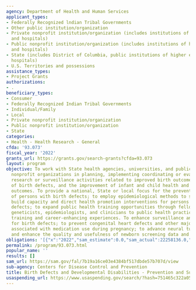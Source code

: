 ```yaml
---
agency: Department of Health and Human Services
applicant_types:
- Federally Recognized lndian Tribal Governments
- Other public institution/organization
- Private nonprofit institution/organization (includes institutions of higher education
  and hospitals)
- Public nonprofit institution/organization (includes institutions of higher education
  and hospitals)
- State (includes District of Columbia, public institutions of higher education and
  hospitals)
- U.S. Territories and possessions
assistance_types:
- Project Grants
authorizations:
- .
beneficiary_types:
- Consumer
- Federally Recognized Indian Tribal Governments
- Individual/Family
- Local
- Private nonprofit institution/organization
- Public nonprofit institution/organization
- State
categories:
- Health - Health Research - General
cfda: '93.073'
fiscal_year: '2022'
grants_url: https://grants.gov/search-grants?cfda=93.073
layout: program
objective: To work with State health agencies, universities, and public and private
  nonprofit organizations in planning, implementing coordinating or evaluating programs,
  research or surveillance activities related to improved birth outcomes, prevention
  of birth defects, and the improvement of infant and child health and developmental
  outcomes. To provide a national, State or local focus for the prevention of conditions
  of persons with birth defects; to employ epidemiological methods to set priorities,
  build capacity and direct health promotion interventions for persons with birth
  defects; to expand public health training opportunities through fellowships to introduce
  geneticists, epidemiologists, and clinicians to public health practice through education,
  training and career-enhancing experiences. To enhance surveillance and research
  for birth defects; to prevent congenital heart defects and other major birth defects
  associated with medication use during pregnancy; to advance neural tube defect prevention;
  and enhance the quality and usefulness of newborn screening data and programs.
obligations: '[{"x":"2022","sam_estimate":0.0,"sam_actual":22258136.0,"usa_spending_actual":21802528.09},{"x":"2023","sam_estimate":23059867.0,"sam_actual":0.0,"usa_spending_actual":17642934.24},{"x":"2024","sam_estimate":23059867.0,"sam_actual":0.0,"usa_spending_actual":0.0}]'
permalink: /program/93.073.html
popular_name: ''
results: []
sam_url: https://sam.gov/fal/7b19a16ce03e4384bf517dbde57b707d/view
sub-agency: Centers for Disease Control and Prevention
title: Birth Defects and Developmental Disabilities - Prevention and Surveillance
usaspending_url: https://www.usaspending.gov/search/?hash=751465c322a05d92ad9b16ebbb287847
---
```

